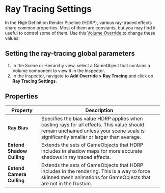 # Ray Tracing Settings

In the High Definition Render Pipeline (HDRP), various ray-traced effects share common properties. Most of them are constants, but you may find it useful to control some of them. Use this [Volume Override](Volume-Components.html) to change these values.

## Setting the ray-tracing global parameters

1. In the Scene or Hierarchy view, select a GameObject that contains a Volume component to view it in the Inspector.
2. In the Inspector, navigate to **Add Override > Ray Tracing** and click on **Ray Tracing Settings**.

## Properties

| **Property**             | **Description**                                              |
| ------------------------ | ------------------------------------------------------------ |
| **Ray Bias** | Specifies the bias value HDRP applies when casting rays for all effects. This value should remain unchained unless your scene scale is significantly smaller or larger than average. |
| **Extend Shadow Culling** | Extends the sets of GameObjects that HDRP includes in shadow maps for more accurate shadows in ray traced effects. |
| **Extend Camera Culling** | Extends the sets of GameObjects that HDRP includes in the rendering. This is a way to force skinned mesh animations for GameObjects that are not in the frustum. |